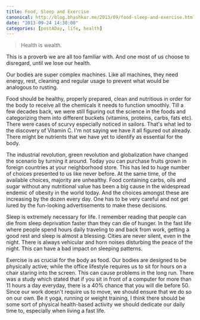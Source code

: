 ```yaml
---
title: Food, Sleep and Exercise
canonical: http://blog.bhashkar.me/2013/09/food-sleep-and-exercise.html
date: "2013-09-24 14:30:00"
categories: [postADay, life, health]
---
```

>Health is wealth.

This is a proverb we are all too familiar with. And one most of us choose to disregard, until we lose our health.<span class="more"></span>

Our bodies are super complex machines. Like all machines, they need energy, rest, cleaning and regular usage to prevent what would be analogous to rusting.

Food should be healthy, properly prepared, clean and nutritious in order for the body to receive all the chemicals it needs to function smoothly. Till a few decades back, we were still figuring out the science in the foods and categorizing them into different buckets (vitamins, proteins, carbs, fats etc). There were cases of scurvy especially noticed in sailors. That's what led to the discovery of Vitamin C. I'm not saying we have it all figured out already. There might be nutrients that we have yet to identify as essential for the body.

The industrial revolution, green revolution and globalization have changed the scenario by turning it around. Today you can purchase fruits grown in foreign countries at your neighborhood store. This has led to huge number of choices presented to us like never before. At the same time, of the available choices, majority are unhealthy. Food containing carbs, oils and sugar without any nutritional value has been a big cause in the widespread endemic of obesity in the world today. And the choices amongst these are increasing by the dozen every day. One has to be very careful and not get lured by the fun-looking advertisements to make these decisions.

Sleep is extremely necessary for life. I remember reading that people can die from sleep deprivation faster than they can die of hunger. In the fast life where people spend hours daily traveling to and back from work, getting a good rest and sleep is almost a blessing. Cities are never silent, even in the night. There is always vehicular and horn noises disturbing the peace of the night. This can have a bad impact on sleeping patterns.

Exercise is as crucial for the body as food. Our bodies are designed to be physically active; while the office lifestyle requires us to sit for hours on a chair staring into the screen. This can cause problems in the long run. There was a study which stated that if you sit in front of a computer for more than 11 hours a day everyday, there is a 40% chance that you will die before 50. Since our work doesn't require us to move, we should ensure that we do so on our own. Be it yoga, running or weight training, I think there should be some sort of physical health-based activity we should dedicate our daily time to, especially when living a fast life.